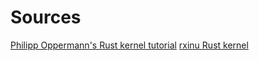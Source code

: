 # Sources

[Philipp Oppermann's Rust kernel tutorial](https://os.phil-opp.com/)
[rxinu Rust kernel](https://github.com/robert-w-gries/rxinu)
